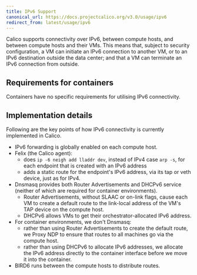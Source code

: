 ```yaml
---
title: IPv6 Support
canonical_url: https://docs.projectcalico.org/v3.0/usage/ipv6
redirect_from: latest/usage/ipv6
---
```


Calico supports connectivity over IPv6, between compute hosts, and
between compute hosts and their VMs. This means that, subject to
security configuration, a VM can initiate an IPv6 connection to another
VM, or to an IPv6 destination outside the data center; and that a VM can
terminate an IPv6 connection from outside.

## Requirements for containers

Containers have no specific requirements for utilising IPv6
connectivity.


## Implementation details

Following are the key points of how IPv6 connectivity is currently
implemented in Calico.

-   IPv6 forwarding is globally enabled on each compute host.
-   Felix (the Calico agent):
    -   does `ip -6 neigh add lladdr dev`, instead of IPv4 case
        `arp -s`, for each endpoint that is created with an IPv6 address
    -   adds a static route for the endpoint's IPv6 address, via its tap
        or veth device, just as for IPv4.
-   Dnsmasq provides both Router Advertisements and DHCPv6 service
    (neither of which are required for container environments).
    -   Router Advertisements, without SLAAC or on-link flags, cause
        each VM to create a default route to the link-local address of
        the VM's TAP device on the compute host.
    -   DHCPv6 allows VMs to get their orchestrator-allocated
        IPv6 address.
-   For container environments, we don't Dnsmasq:
    -   rather than using Router Advertisements to create the default
        route, we Proxy NDP to ensure that routes to all machines go via
        the compute host.
    -   rather than using DHCPv6 to allocate IPv6 addresses, we allocate
        the IPv6 address directly to the container interface before we
        move it into the container.
-   BIRD6 runs between the compute hosts to distribute routes.

